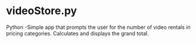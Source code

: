# videoStore.py
Python -Simple app that prompts the user for the number of video rentals in pricing categories. Calculates and displays the grand total.
